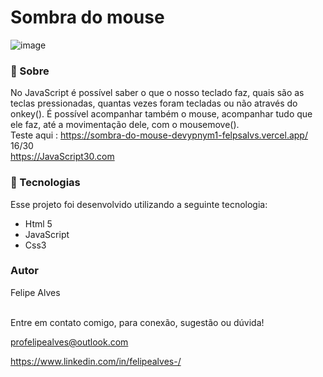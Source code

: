 # Sombra do mouse
![image](https://user-images.githubusercontent.com/78622458/175787260-cce7d22d-8594-46d6-ad5f-6e7696922f61.png)

### 🔖 Sobre
No JavaScript é possível saber o que o nosso teclado faz, quais são as teclas pressionadas, quantas vezes foram tecladas ou não através do onkey(). É possível acompanhar também
o mouse, acompanhar tudo que ele faz, até a movimentação dele, com o mousemove().
<br/>
Teste aqui : https://sombra-do-mouse-devypnym1-felpsalvs.vercel.app/<br/>
16/30 <br/>
https://JavaScript30.com 

### 🚀 Tecnologias
Esse projeto foi desenvolvido utilizando a seguinte tecnologia:

+ Html 5
+ JavaScript
+ Css3 <br/>
### Autor
Felipe Alves <br/><br/>


Entre em contato comigo, para conexão, sugestão ou dúvida! <br/>

profelipealves@outlook.com <br/>

https://www.linkedin.com/in/felipealves-/
